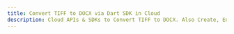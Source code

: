 ---title: Convert TIFF to DOCX via Dart SDK in Clouddescription: Cloud APIs & SDKs to Convert TIFF to DOCX. Also Create, Edit & Render Microsoft Word & OpenOffice documents in the Cloud.---